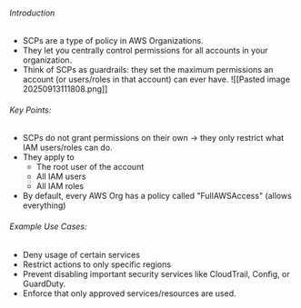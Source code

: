 ###### Introduction
- SCPs are a type of policy in AWS Organizations.
- They let you centrally control permissions for all accounts in your organization.
- Think of SCPs as guardrails: they set the maximum permissions an account (or users/roles in that account) can ever have.
![[Pasted image 20250913111808.png]]

###### Key Points:
- SCPs do not grant permissions on their own -> they only restrict what IAM users/roles can do.
- They apply to
	- The root user of the account
	- All IAM users
	- All IAM roles
- By default, every AWS Org has a policy called "FullAWSAccess" (allows everything)
###### Example Use Cases:
- Deny usage of certain services
- Restrict actions to only specific regions
- Prevent disabling important security services like CloudTrail, Config, or GuardDuty.
- Enforce that only approved services/resources are used.